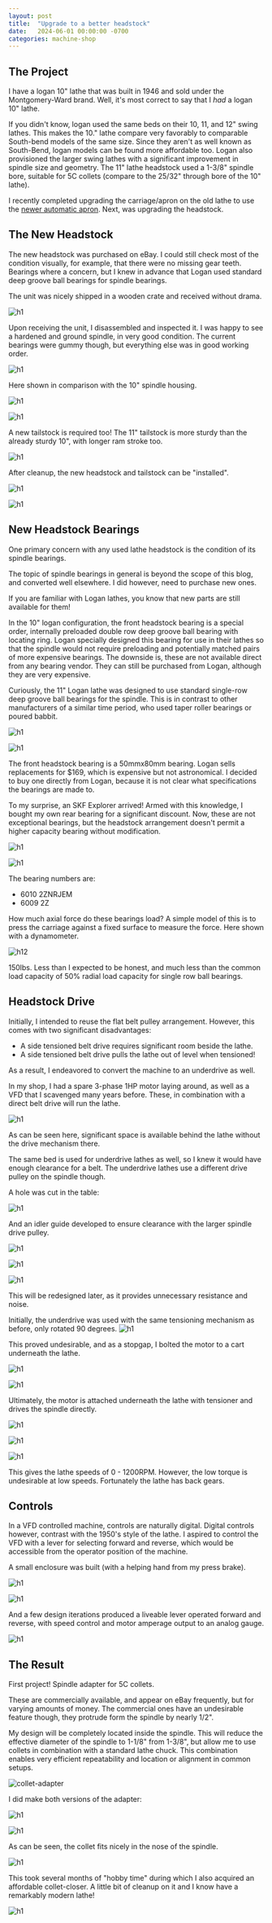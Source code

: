 ```yaml
---
layout: post
title:  "Upgrade to a better headstock"
date:   2024-06-01 00:00:00 -0700
categories: machine-shop
---
```


## The Project

I have a logan 10" lathe that was built in 1946 and sold under the Montgomery-Ward brand. 
Well, it's most correct to say that I _had_ a logan 10" lathe.

If you didn't know, logan used the same beds on their 10, 11, and 12" swing lathes. This makes
the 10." lathe compare very favorably to comparable South-bend models of the same size. Since they aren't
as well known as South-Bend, logan models can be found more affordable too. Logan also provisioned the larger swing
lathes with a significant improvement in spindle size and geometry. The 11" lathe headstock used a 1-3/8" spindle
bore, suitable for 5C collets (compare to the 25/32" through bore of the 10" lathe).

I recently completed upgrading the carriage/apron on the old lathe to use the 
[newer automatic apron](2023-03-11-logan-apron-replacement.markdown).
Next, was upgrading the headstock.

## The New Headstock

The new headstock was purchased on eBay. I could still check most of the condition visually, for
example, that there were no missing gear teeth. Bearings where a concern, but I knew in advance
that Logan used standard deep groove ball bearings for spindle bearings.

The unit was nicely shipped in a wooden crate and received without drama.

![h1](/assets/2024-headstock-conv/h1.JPG)

Upon receiving the unit, I disassembled and inspected it. I was happy to see 
a hardened and ground spindle, in very good condition. The current bearings were gummy though, 
but everything else was in good working order.

![h1](/assets/2024-headstock-conv/h2.JPG)

Here shown in comparison with the 10" spindle housing.

![h1](/assets/2024-headstock-conv/h9.JPG)

![h1](/assets/2024-headstock-conv/h5.JPG)

A new tailstock is required too! The 11" tailstock is more sturdy than the already sturdy 10",
with longer ram stroke too.

![h1](/assets/2024-headstock-conv/h7.JPG)

After cleanup, the new headstock and tailstock can be "installed".

![h1](/assets/2024-headstock-conv/h10.JPG)

![h1](/assets/2024-headstock-conv/h11.JPG)

## New Headstock Bearings

One primary concern with any used lathe headstock is the condition of its spindle bearings.

The topic of spindle bearings in general is beyond the scope of this blog, and converted
well elsewhere. I did however, need to purchase new ones. 

If you are familiar with Logan lathes, you know that new parts are still available for them!

In the 10" logan configuration, the front headstock bearing is a special order, internally 
preloaded double row deep groove ball bearing with locating ring. Logan specially
designed this bearing for use in their lathes so that the spindle would not require preloading
and potentially matched pairs of more expensive bearings. The downside is, these are not
available direct from any bearing vendor. They can still be purchased from Logan, although they
are very expensive.

Curiously, the 11" Logan lathe was designed to use standard single-row deep groove ball bearings for the spindle.
This is in contrast to other manufacturers of a similar time period, who used taper roller bearings or poured 
babbit.

![h1](/assets/2024-headstock-conv/h3.JPG)

![h1](/assets/2024-headstock-conv/h4.JPG)

The front headstock bearing is a 50mmx80mm bearing. Logan sells replacements for $169, which is expensive
but not astronomical. I decided to buy one directly from Logan, because it is not clear what 
specifications the bearings are made to. 

To my surprise, an SKF Explorer arrived! Armed with this knowledge, I bought my own rear bearing for a
significant discount. Now, these are not exceptional bearings, but the headstock arrangement doesn't
permit a higher capacity bearing without modification.

![h1](/assets/2024-headstock-conv/h8.JPG)

![h1](/assets/2024-headstock-conv/h9.JPG)

The bearing numbers are: 

 - 6010 2ZNRJEM
 - 6009 2Z

How much axial force do these bearings load? A simple model of this is to press the carriage
against a fixed surface to measure the force. Here shown with a dynamometer.

![h12](/assets/2024-headstock-conv/h12.JPG)

150lbs. Less than I expected to be honest, and much less than the common load capacity of
50% radial load capacity for single row ball bearings.


## Headstock Drive

Initially, I intended to reuse the flat belt pulley arrangement. However, this comes with two significant
disadvantages:

 - A side tensioned belt drive requires significant room beside the lathe. 
 - A side tensioned belt drive pulls the lathe out of level when tensioned!

As a result, I endeavored to convert the machine to an underdrive as well.

In my shop, I had a spare 3-phase 1HP motor laying around, as well as a VFD
that I scavenged many years before. These, in combination with a direct belt drive
will run the lathe.

![h1](/assets/2024-headstock-conv/h30.JPG)

As can be seen here, significant space is available behind the lathe without the
drive mechanism there.

The same bed is used for underdrive lathes as well, so I knew it would have enough
clearance for a belt. The underdrive lathes use a different drive pulley on the
spindle though.

A hole was cut in the table:

![h1](/assets/2024-headstock-conv/h13.JPG)

And an idler guide developed to ensure clearance with the larger spindle drive pulley.

![h1](/assets/2024-headstock-conv/h16.JPG)

![h1](/assets/2024-headstock-conv/h14.JPG)

![h1](/assets/2024-headstock-conv/h15.JPG)

This will be redesigned later, as it provides unnecessary resistance and noise.

Initially, the underdrive was used with the same tensioning mechanism as before, only rotated
90 degrees.
![h1](/assets/2024-headstock-conv/h17.JPG)

This proved undesirable, and as a stopgap, I bolted the motor to a cart underneath the lathe.

![h1](/assets/2024-headstock-conv/h18.JPG)

![h1](/assets/2024-headstock-conv/h19.JPG)

Ultimately, the motor is attached underneath the lathe with tensioner and
drives the spindle directly.

![h1](/assets/2024-headstock-conv/h20.JPG)

![h1](/assets/2024-headstock-conv/h21.JPG)

![h1](/assets/2024-headstock-conv/h22.JPG)

This gives the lathe speeds of 0 - 1200RPM. However, the low torque is undesirable at low speeds.
Fortunately the lathe has back gears.

## Controls

In a VFD controlled machine, controls are naturally digital. Digital controls however,
contrast with the 1950's style of the lathe. I aspired to control the VFD with a lever for
selecting forward and reverse, which would be accessible from the operator position of the machine.

A small enclosure was built (with a helping hand from my press brake).

![h1](/assets/2024-headstock-conv/h32.JPG)

![h1](/assets/2024-headstock-conv/h31.JPG)

And a few design iterations produced a liveable lever operated forward and reverse, with speed
control and motor amperage output to an analog gauge.

![h1](/assets/2024-headstock-conv/h29.JPG)

## The Result

First project! Spindle adapter for 5C collets.

These are commercially available, and appear on eBay frequently, but for varying amounts of money.
The commercial ones have an undesirable feature though, they protrude form the spindle by nearly 1/2".

My design will be completely located inside the spindle. This will reduce the effective diameter of the
spindle to 1-1/8" from 1-3/8", but allow me to use collets in combination with a standard lathe chuck. 
This combination enables very efficient repeatability and location or alignment in common setups.

![collet-adapter](/assets/2024-headstock-conv/collet-adapter.png)

I did make both versions of the adapter: 

![h1](/assets/2024-headstock-conv/h24.JPG)

![h1](/assets/2024-headstock-conv/h23.JPG)

As can be seen, the collet fits nicely in the nose of the spindle.

![h1](/assets/2024-headstock-conv/h25.JPG)

This took several months of "hobby time" during which I also acquired an affordable
collet-closer. A little bit of cleanup on it and I know have a remarkably modern lathe!

![h1](/assets/2024-headstock-conv/h26.JPG)
